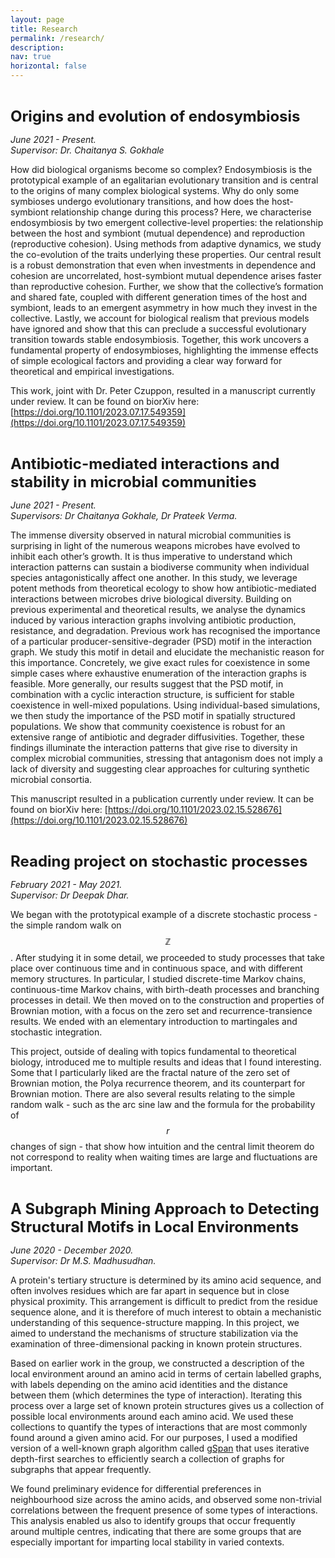 ```yaml
---
layout: page
title: Research
permalink: /research/
description: 
nav: true
horizontal: false
---
```


<b> <font size="5">  
Origins and evolution of endosymbiosis
</font>  </b> 

<i> June 2021 - Present. <br>
Supervisor: Dr. Chaitanya S. Gokhale </i>

How did biological organisms become so complex? 
Endosymbiosis is the prototypical example of an egalitarian evolutionary transition and is central to the origins of many complex biological systems. 
Why do only some symbioses undergo evolutionary transitions, and how does the host-symbiont relationship change during this process? 
Here, we characterise endosymbiosis by two emergent collective-level properties: the relationship between the host and symbiont (mutual dependence) and reproduction (reproductive cohesion). 
Using methods from adaptive dynamics, we study the co-evolution of the traits underlying these properties. 
Our central result is a robust demonstration that even when investments in dependence and cohesion are uncorrelated, host-symbiont mutual dependence arises faster than reproductive cohesion. 
Further, we show that the collective’s formation and shared fate, coupled with different generation times of the host and symbiont, leads to an emergent asymmetry in how much they invest in the collective. 
Lastly, we account for biological realism that previous models have ignored and show that this can preclude a successful evolutionary transition towards stable endosymbiosis. Together, this work uncovers a fundamental property of endosymbioses, highlighting the immense effects of simple ecological factors and providing a clear way forward for theoretical and empirical investigations.

This work, joint with Dr. Peter Czuppon, resulted in a manuscript currently under review. It can be found on biorXiv here: [https://doi.org/10.1101/2023.07.17.549359](https://doi.org/10.1101/2023.07.17.549359)

<b> <font size="5">  
Antibiotic-mediated interactions and stability in microbial communities
</font>  </b> 

<i> June 2021 - Present. <br>
Supervisors: Dr Chaitanya Gokhale, Dr Prateek Verma. </i>

The immense diversity observed in natural microbial communities is surprising in light of the numerous weapons microbes have evolved to inhibit each other’s growth. 
It is thus imperative to understand which interaction patterns can sustain a biodiverse community when individual species antagonistically affect one another. 
In this study, we leverage potent methods from theoretical ecology to show how antibiotic-mediated interactions between microbes drive biological diversity.
Building on previous experimental and theoretical results, we analyse the dynamics induced by various interaction graphs involving antibiotic production, resistance, and degradation. 
Previous work has recognised the importance of a particular producer-sensitive-degrader (PSD) motif in the interaction graph. 
We study this motif in detail and elucidate the mechanistic reason for this importance. 
Concretely, we give exact rules for coexistence in some simple cases where exhaustive enumeration of the interaction graphs is feasible. 
More generally, our results suggest that the PSD motif, in combination with a cyclic interaction structure, is sufficient for stable coexistence in well-mixed populations. 
Using individual-based simulations, we then study the importance of the PSD motif in spatially structured populations. 
We show that community coexistence is robust for an extensive range of antibiotic and degrader diffusivities. 
Together, these findings illuminate the interaction patterns that give rise to diversity in complex microbial communities, stressing that antagonism does not imply a lack of diversity and suggesting clear approaches for culturing synthetic microbial consortia.

This manuscript resulted in a publication currently under review. It can be found on biorXiv here: [https://doi.org/10.1101/2023.02.15.528676](https://doi.org/10.1101/2023.02.15.528676)

<b> <font size="5">  
Reading project on stochastic processes
</font>  </b> 

<i> February 2021 - May 2021. <br>
Supervisor: Dr Deepak Dhar. </i>

We began with the prototypical example of a discrete stochastic process - the simple random walk on $$\mathbb{Z}$$. After studying it in some detail, we proceeded to study processes that take place over continuous time and in continuous space, and with different memory structures. In particular, I studied discrete-time Markov chains, continuous-time Markov chains, with birth-death processes and branching processes in detail. We then moved on to the construction and properties of Brownian motion, with a focus on the zero set and recurrence-transience results. We ended with an elementary introduction to martingales and stochastic integration. 

This project, outside of dealing with topics fundamental to theoretical biology, introduced me to multiple results and ideas that I found interesting. Some that I particularly liked are the fractal nature of the zero set of Brownian motion, the Polya recurrence theorem, and its counterpart for Brownian motion. There are also several results relating to the simple random walk - such as the arc sine law and the formula for the probability of $$r$$ changes of sign - that show how intuition and the central limit theorem do not correspond to reality when waiting times are large and fluctuations are important. 

<b> <font size="5">  
A Subgraph Mining Approach to Detecting Structural Motifs in Local Environments
</font>  </b>

<i> June 2020 - December 2020. <br>
Supervisor: Dr M.S. Madhusudhan. </i>

A protein's tertiary structure is determined by its amino acid sequence, and often involves residues which are far apart in sequence but in close physical proximity. This arrangement is difficult to predict from the residue sequence alone, and it is therefore of much interest to obtain a mechanistic understanding of this sequence-structure mapping. In this project, we aimed to understand the mechanisms of structure stabilization via the examination of three-dimensional packing in known protein structures.  

Based on earlier work in the group, we constructed a description of the local environment around an amino acid in terms of certain labelled graphs, with labels depending on the amino acid identities and the distance between them (which determines the type of interaction). Iterating this process over a large set of known protein structures gives us a collection of possible local environments around each amino acid. We used these collections to quantify the types of interactions that are most commonly found around a given amino acid. For our purposes, I used a modified version of a well-known graph algorithm called [gSpan](https://sites.cs.ucsb.edu/~xyan/software/gSpan.htm) that uses iterative depth-first searches to efficiently search a collection of graphs for subgraphs that appear frequently.

We found preliminary evidence for differential preferences in neighbourhood size across the amino acids, and observed some non-trivial correlations between the frequent presence of some types of interactions. This analysis enabled us also to identify groups that occur frequently around multiple centres, indicating that there are some groups that are especially important for imparting local stability in varied contexts.
